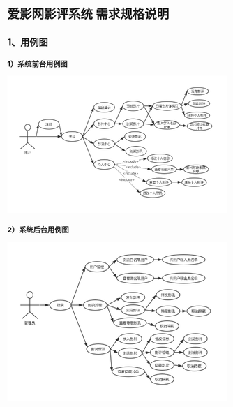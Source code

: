 # 爱影网影评系统 需求规格说明

## 1、用例图

### 1）系统前台用例图
![用户用例图](../image/usercase.png)

### 2）系统后台用例图
![管理员用例图](../image/admincase.png)
